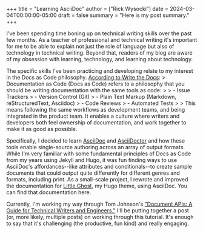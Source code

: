 +++
title = "Learning AsciiDoc"
author = ["Rick Wysocki"]
date = 2024-03-04T00:00:00-05:00
draft = false
summary = "Here is my post summary."
+++

I've been spending time boning up on technical writing skills over the
past few months. As a teacher of professional and technical writing it's
important for me to be able to explain not just the role of language but
also of technology in technical writing. Beyond that, readers of my blog
are aware of my obsession with learning, technology, and learning about
technology.

The specific skills I've been practicing and developing relate to my
interest in the Docs as Code philosophy.
[According to Write
the Docs](https://www.writethedocs.org/guide/docs-as-code/): &gt; Documentation as Code (Docs as Code) refers to a
philosophy that you should be writing documentation with the same tools
as code: &gt; &gt; - Issue Trackers &gt; - Version Control (Git) &gt; - Plain Text
Markup (Markdown, reStructuredText, Asciidoc) &gt; - Code Reviews &gt; -
Automated Tests &gt; &gt; This means following the same workflows as
development teams, and being integrated in the product team. It enables
a culture where writers and developers both feel ownership of
documentation, and work together to make it as good as possible.

Specifically, I decided to learn [AsciiDoc](https://asciidoc.org/) and
[AsciiDoctor](https://docs.asciidoctor.org/) and how these tools
enable single-source authoring across an array of output formats. While
I'm very familiar with some fundamental principles of Docs as Code from
my years using Jekyll and Hugo, it was fun finding ways to use
AsciiDoc's affordances--like attributes and conditionals--to create
sample documents that could output quite differently for different
genres and formats, including print. As a small-scale project, I rewrote
and improved the documentation for
[Little Ghost](https://github.com/rickwysocki/littleGhost), my Hugo
theme, using AsciiDoc. You can find that documentation here.

Currently, I'm working my way through Tom Johnson's
["Document APIs: A Guide
for Technical Writers and Engineers."](https://idratherbewriting.com/learnapidoc/) I'll be putting together a post
(or, more likely, multiple posts) on working through this tutorial. It's
enough to say that it's challenging (the productive, fun kind) and
really engaging.
